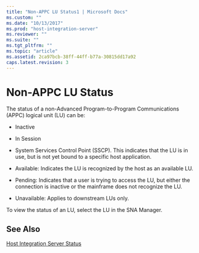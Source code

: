 ```yaml
---
title: "Non-APPC LU Status1 | Microsoft Docs"
ms.custom: ""
ms.date: "10/13/2017"
ms.prod: "host-integration-server"
ms.reviewer: ""
ms.suite: ""
ms.tgt_pltfrm: ""
ms.topic: "article"
ms.assetid: 2ca97bcb-38ff-44ff-b77a-30815dd17a92
caps.latest.revision: 3
---
```

# Non-APPC LU Status
The status of a non-Advanced Program-to-Program Communications (APPC) logical unit (LU) can be:  
  
-   Inactive  
  
-   In Session  
  
-   System Services Control Point (SSCP). This indicates that the LU is in use, but is not yet bound to a specific host application.  
  
-   Available: Indicates the LU is recognized by the host as an available LU.  
  
-   Pending: Indicates that a user is trying to access the LU, but either the connection is inactive or the mainframe does not recognize the LU.  
  
-   Unavailable: Applies to downstream LUs only.  
  
 To view the status of an LU, select the LU in the SNA Manager.  
  
## See Also  
 [Host Integration Server Status](../core/host-integration-server-status.md)